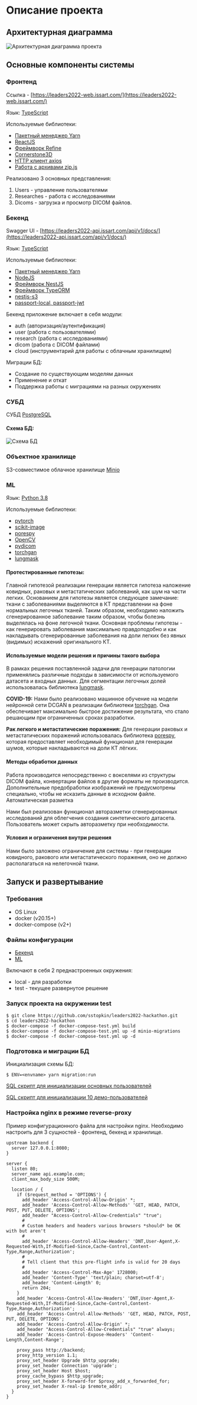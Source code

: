# Описание проекта

## Архитектурная диаграмма

![Архитектурная диаграмма проекта](docs/arch.png "Архитектурная диаграмма проекта")

## Основные компоненты системы

### Фронтенд
Ссылка - [https://leaders2022-web.issart.com/](https://leaders2022-web.issart.com/)

Язык: [TypeScript](https://www.typescriptlang.org/)

Используемые библиотеки:
- [Пакетный менеджер Yarn](https://yarnpkg.com/)
- [ReactJS](https://reactjs.org/)
- [Фреймворк Refine](https://refine.dev/)
- [Cornerstone3D](https://www.cornerstonejs.org/)
- [HTTP клиент axios](https://axios-http.com/ru/docs/intro)
- [Работа с архивами zip.js](https://gildas-lormeau.github.io/zip.js/)

Реализовано 3 основных представления:

1. Users - управление пользователями
2. Researches - работа с исследованиями
3. Dicoms - загрузка и просмотр DICOM файлов.

### Бекенд

Swagger UI - [https://leaders2022-api.issart.com/api/v1/docs/](https://leaders2022-api.issart.com/api/v1/docs/)

Язык: [TypeScript](https://www.typescriptlang.org/)

Используемые библиотеки:
- [Пакетный менеджер Yarn](https://yarnpkg.com/)
- [NodeJS](https://nodejs.org/en/)
- [Фреймворк NestJS](https://nestjs.com/)
- [Фреймворк TypeORM](https://typeorm.io/)
- [nestjs-s3](https://github.com/svtslv/nestjs-s3#readme)
- [passport-local, passport-jwt](https://www.passportjs.org/)

Бекенд приложение включает в себя модули:
- auth (авторизация/аутентификация)
- user (работа с пользователями)
- research (работа с исследованиями)
- dicom (работа с DICOM файлами)
- cloud (инструментарий для работы с облачным хранилищем)

Миграции БД:
- Создание по существующим моделям данных
- Применение и откат
- Поддержка работы с миграциями на разных окружениях

### СУБД
СУБД [PostgreSQL](https://www.postgresql.org/)

#### Схема БД:
![Схема БД](docs/db.png "Схема БД")

### Объектное хранилище
S3-совместимое облачное хранилище [Minio](https://min.io/)


### ML

Язык: [Python 3.8](https://www.python.org/)

Используемые библиотеки:
- [pytorch](https://pytorch.org/)
- [scikit-image](https://scikit-image.org/)
- [porespy](https://porespy.org/)
- [OpenCV](OpenCV)
- [pydicom](https://pydicom.github.io/)
- [torchgan](https://github.com/torchgan/torchgan)
- [lungmask](https://github.com/JoHof/lungmask)

#### Протестированные гипотезы:
Главной гипотезой реализации генерации является гипотеза наложение ковидных, раковых и метастатических заболеваний, как шум на части легких. Основанием для гипотезы является следующее замечание: ткани с заболеваниями выделяются в КТ представлении на фоне нормальных легочных тканей. Таким образом, необходимо наложить сгенерированное заболевание таким образом, чтобы болезнь выделялась на фоне легочной ткани. Основная проблемы гипотезы - как генерировать заболевания максимально правдоподобно и как накладывать сгенерированные заболевания на доли легких без явных (видимых) искажений оригинального КТ.

#### Используемые модели решения и причины такого выбора
В рамках решения поставленной задачи для генерации патологии применялись различные подходы в зависимости от используемого датасета и входных данных. Для сегментации легочных долей использовалась библиотека [lungmask](https://github.com/JoHof/lungmask).

**COVID-19:**
Нами было реализовано машинное обучение на модели нейронной сети DCGAN в реализации библиотеки [torchgan](https://github.com/torchgan/torchgan). Она обеспечивает максимально быстрое достижение результата, что стало решающим при ограниченных сроках разработки.

**Рак легкого и метастатические поражения:**
Для генерации раковых и метастатических поражений использовалась библиотека [porespy](https://porespy.org/), которая предоставляет необходимый функционал для генерации шумов, которые накладываются на доли КТ лёгких.

#### Методы обработки данных

Работа производится непосредственно с вокселями из структуры DICOM файла, конвертации файлов в другие форматы не производится. Дополнительные предобработки изображений не предусмотрены специально, чтобы не исказить данные в исходном файле.
Автоматическая разметка

Нами был реализован функционал авторазметки сгенерированных исследований для облегчения создания синтетического датасета. Пользователь может скрыть авторазметку при необходимости.

#### Условия и ограничения внутри решения
Нами было заложено ограничение для системы - при генерации ковидного, ракового или метастатического поражения, оно не должно располагаться на нелегочной ткани.



## Запуск и развертывание

### Требования

- OS Linux
- docker (v20.15+)
- docker-compose (v2+)

### Файлы конфигурации

- [Бекенд](backend/ops-tools/environments)
- [ML](generator/ops-tools/environments)

Включают в себя 2 преднастроенных окружения:
- local - для разработки
- test - текущее развернутое решение


### Запуск проекта на окружении test

```
$ git clone https://github.com/sstopkin/leaders2022-hackathon.git
$ cd leaders2022-hackathon
$ docker-compose -f docker-compose-test.yml build
$ docker-compose -f docker-compose-test.yml up -d minio-migrations
$ docker-compose -f docker-compose-test.yml up -d
```

### Подготовка и миграции БД

Инициализация схемы БД:
```
$ ENV=<envname> yarn migration:run
```

[SQL скрипт для инициализации основных пользователей](backend/ops-tools/sql/create-admin.sql)

[SQL скрипт для инициализации 10 демо-пользователей](backend/ops-tools/sql/create-demo-users.sql)

### Настройка nginx в режиме reverse-proxy

Пример конфигурационного файла для настройки nginx. Необходимо настроить для 3 сущностей - фронтенд, бекенд и хранилище.
```
upstream backend {
  server 127.0.0.1:8080;
}

server {
  listen 80;
  server_name api.example.com;
  client_max_body_size 500M;

  location / {
    if ($request_method = 'OPTIONS') {
      add_header 'Access-Control-Allow-Origin' *;
      add_header 'Access-Control-Allow-Methods' 'GET, HEAD, PATCH, POST, PUT, DELETE, OPTIONS';
      add_header "Access-Control-Allow-Credentials" "true";
      #
      # Custom headers and headers various browsers *should* be OK with but aren't
      #
      add_header 'Access-Control-Allow-Headers' 'DNT,User-Agent,X-Requested-With,If-Modified-Since,Cache-Control,Content-Type,Range,Authorization';
      #
      # Tell client that this pre-flight info is valid for 20 days
      #
      add_header 'Access-Control-Max-Age' 1728000;
      add_header 'Content-Type' 'text/plain; charset=utf-8';
      add_header 'Content-Length' 0;
      return 204;
    }
    add_header 'Access-Control-Allow-Headers' 'DNT,User-Agent,X-Requested-With,If-Modified-Since,Cache-Control,Content-Type,Range,Authorization';
    add_header 'Access-Control-Allow-Methods' 'GET, HEAD, PATCH, POST, PUT, DELETE, OPTIONS';
    add_header 'Access-Control-Allow-Origin' *;
    add_header "Access-Control-Allow-Credentials" "true" always;
    add_header 'Access-Control-Expose-Headers' 'Content-Length,Content-Range';

    proxy_pass http://backend;
    proxy_http_version 1.1;
    proxy_set_header Upgrade $http_upgrade;
    proxy_set_header Connection 'upgrade';
    proxy_set_header Host $host;
    proxy_cache_bypass $http_upgrade;
    proxy_set_header X-forward-for $proxy_add_x_forwarded_for;
    proxy_set_header X-real-ip $remote_addr;
  }
}
```
